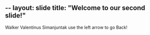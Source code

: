 --
layout: slide
title: "Welcome to our second slide!"
--
Walker Valentinus Simanjuntak
use the left arrow to go Back!
